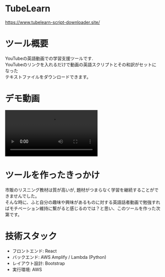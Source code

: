 # TubeLearn

https://www.tubelearn-script-downloader.site/

# ツール概要

YouTubeの英語動画での学習支援ツールです. \
YouTubeのリンクを入れるだけで動画の英語スクリプトとその和訳がセットになった \
テキストファイルをダウンロードできます。

# デモ動画

<video src="./demo/tubelearn_demo_revise.mp4" controls title="Title"></video>

# ツールを作ったきっかけ

市販のリスニング教材は質が高いが, 題材がつまらなく学習を継続することができませんでした。\
そんな時に、ふと自分の趣味や興味があるものに対する英語話者動画で勉強すればモチベーション維持に繋がると感じるのでは？と思い、このツールを作った次第です。

# 技術スタック

- フロントエンド: React
- バックエンド: AWS Amplify / Lambda (Python)
- レイアウト設計: Bootstrap
- 実行環境: AWS
